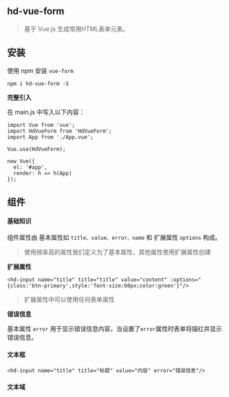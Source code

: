 ## hd-vue-form

> 基于 Vue.js 生成常用HTML表单元素。

## 安装

使用 npm 安装 `vue-form`

```
npm i hd-vue-form -S
```

**完整引入**

在 main.js 中写入以下内容：

```
import Vue from 'vue';
import HdVueForm from 'HdVueForm';
import App from './App.vue';

Vue.use(HdVueForm);

new Vue({
  el: '#app',
  render: h => h(App)
});
```

## 组件

#### 基础知识

组件属性由 基本属性如 `title、value、error、name` 和 扩展属性 `options` 构成。

> 使用频率高的属性我们定义为了基本属性，其他属性使用扩展属性创建

**扩展属性**

```
<hd-input name="title" title="title" value="content" :options="{class:'btn-primary',style:'font-size:60px;color:green'}"/>
```

> 扩展属性中可以使用任何表单属性

**错误信息**

基本属性 `error` 用于显示错误信息内容，当设置了`error`属性时表单将描红并显示错误信息。

#### 文本框

```
<hd-input name="title" title="标题" value="内容" error="错误信息"/>
```

#### 文本域

```

```



